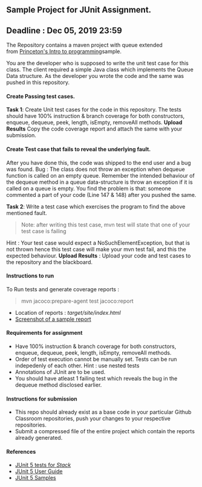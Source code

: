 
## Sample Project for JUnit Assignment.
## Deadline : Dec 05, 2019 23:59

The Repository contains a maven project with queue extended from [Princeton's Intro to programming](https://introcs.cs.princeton.edu/java/43stack/)sample.

You are the developer who is supposed to write the unit test case for this class.
The client required a simple Java class which implements the Queue Data structure. As the developer you wrote the code and the same was pushed in this repository.

#### Create Passing test cases.
**Task 1**: Create Unit test cases for the code in this repository. The tests should have 100% instruction & branch coverage for both constructors, enqueue, dequeue, peek, length, isEmpty, removeAll methods.
**Upload Results** Copy the code coverage report and attach the same with your submission.


#### Create Test case that fails to reveal the underlying fault.
After you have done this, the code was shipped to the end user and a bug was found.
Bug : The class does not throw an exception when dequeue function is called on an empty queue. Remember the intended behaviour of the dequeue method in a queue data-structure is throw an exception if it is called on a queue is empty. You find the problem is that: someone commented a part of your code (Line 147 & 148) after you pushed the same.

**Task 2**: Write a test case which exercises the program to find the above mentioned fault.
> Note: after writing this test case, 
> mvn test
> will state that one of your test case is failing

Hint : Your test case would expect a NoSuchElementException, but that is not thrown hence this test case will make your mvn test fail, and this the expected behaviour.
**Upload Results** : Upload your code and test cases to the repository and the blackboard.

#### Instructions to run    

To Run tests and generate coverage reports :

> mvn jacoco:prepare-agent test jacoco:report

* Location of reports : *target/site/index.html*
* [Screenshot of a sample report](https://github.com/ninadpchaudhari/JUnit-Assignment/blob/master/jacoco-report-sample.png?raw=true) 

#### Requirements for assignment

* Have 100% instruction & branch coverage for both constructors, enqueue, dequeue, peek, length, isEmpty, removeAll methods.
* Order of test execution cannot be manually set. Tests can be run indepedenly of each other. Hint : use nested tests
* Annotations of JUnit are to be used.
* You should have atleast 1 failing test which reveals the bug in the dequeue method disclosed earlier.

#### Instructions for submission

* This repo should already exist as a base code in your particular Github Classroom repositories, push your changes to your respective repositories.
* Submit a compressed file of the entire project which contain the reports already generated.

#### References
* [JUnit 5 tests for *Stack*](https://github.com/junit-team/junit5/blob/master/documentation/src/test/java/example/TestingAStackDemo.java)
* [JUnit 5 User Guide](https://junit.org/junit5/docs/current/user-guide)
* [JUnit 5 Samples](https://github.com/junit-team/junit5-samples)

